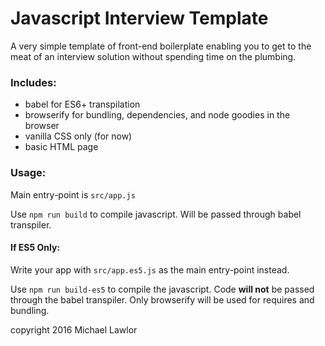 # Javascript Interview Template

A very simple template of front-end boilerplate enabling you to 
get to the meat of an interview solution without spending time
on the plumbing.

### Includes:
- babel for ES6+ transpilation
- browserify for bundling, dependencies, and node goodies in the browser
- vanilla CSS only (for now)
- basic HTML page

### Usage:

Main entry-point is `src/app.js`

Use `npm run build` to compile javascript. Will be passed through babel transpiler.

#### If ES5 Only:

Write your app with `src/app.es5.js` as the main entry-point instead.

Use `npm run build-es5` to compile the javascript. Code **will not** be passed through the babel transpiler. Only browserify will be used for requires and bundling.


copyright 2016 Michael Lawlor

